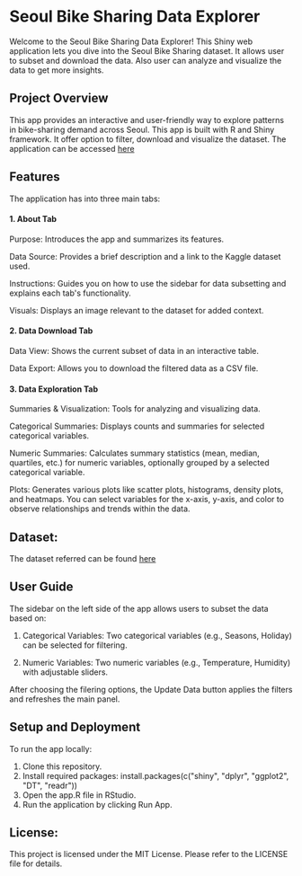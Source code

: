 # Seoul Bike Sharing Data Explorer

Welcome to the Seoul Bike Sharing Data Explorer! This Shiny web application lets you dive into the Seoul Bike Sharing dataset. It allows user to subset and download the data. Also user can analyze and visualize the data to get more insights.

## Project Overview
This app provides an interactive and user-friendly way to explore patterns in bike-sharing demand across Seoul. This app is built with R and Shiny framework. It offer option to filter, download and visualize the dataset.
The application can be accessed [here](https://jsthakur.shinyapps.io/project-2/)

## Features

The application has into three main tabs:

#### 1. About Tab
Purpose: Introduces the app and summarizes its features.

Data Source: Provides a brief description and a link to the Kaggle dataset used.

Instructions: Guides you on how to use the sidebar for data subsetting and explains each tab's functionality.

Visuals: Displays an image relevant to the dataset for added context.

#### 2. Data Download Tab
Data View: Shows the current subset of data in an interactive table.

Data Export: Allows you to download the filtered data as a CSV file.

#### 3. Data Exploration Tab
Summaries & Visualization: Tools for analyzing and visualizing data.

Categorical Summaries: Displays counts and summaries for selected categorical variables.

Numeric Summaries: Calculates summary statistics (mean, median, quartiles, etc.) for numeric variables, optionally grouped by a selected categorical variable.

Plots: Generates various plots like scatter plots, histograms, density plots, and heatmaps. You can select variables for the x-axis, y-axis, and color to observe relationships and trends within the data.

## Dataset:
The dataset referred can be found [here](https://www.kaggle.com/datasets/saurabhshahane/seoul-bike-sharing-demand-prediction)

## User Guide

The sidebar on the left side of the app allows users to subset the data based on:

1. Categorical Variables: Two categorical variables (e.g., Seasons, Holiday) can be selected for filtering.

2. Numeric Variables: Two numeric variables (e.g., Temperature, Humidity) with adjustable sliders.

After choosing the filering options, the Update Data button applies the filters and refreshes the main panel.

## Setup and Deployment

To run the app locally:

1. Clone this repository.
2. Install required packages: install.packages(c("shiny", "dplyr", "ggplot2", "DT", "readr"))
3. Open the app.R file in RStudio.
4. Run the application by clicking Run App.

## License:
This project is licensed under the MIT License. Please refer to the LICENSE file for details.
